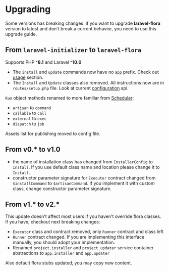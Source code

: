 # Upgrading

Some versions has breaking changes. if you want to upgrade **laravel-flora** version to latest and don't break a current behavior, you need to use this upgrade guide.

## From `laravel-initializer` to `laravel-flora`

Supports PHP **^8.1** and Laravel **^10.0**

- The `install` and `update` commands now have no `app` prefix. Check out [usage](https://github.com/qruto/laravel-flora/README.md#usage) section.
- The `Install` and `Update` classes also removed. All instructions now are in `routes/setup.php` file. 
Look at current [configuration](https://github.com/qruto/laravel-flora/README.md#configuration) api.

`Run` object methods renamed to more familiar from [Scheduler](https://laravel.com/docs/master/scheduling):

- `artisan` to `command`
- `callable` to `call`
- `external` to `exec`
- `dispatch` to `job`

Assets list for publishing moved to config file.

## From v0.* to v1.0

- the name of installation class has changed from `InstallerConfig` to `Install`.
  If you use default class name and location please change it to `Install`.
- constructor parameter signature for `Executor` contract changed from `$installCommand` to `$artisanCommand`. If you implement it with custom class, change constructor parameter signature.

## From v1.* to v2.*

This update doesn't affect most users if you haven't override flora classes. If you have, checkout next breaking changes:

- `Executor` class and contract removed, only `Runner` contract and class left
- `Runner` contract changed. If you are implementing this interface manually, you should adopt your implementation.
- Renamed `project.installer` and `project.updater` service container abstractions to `app.installer` and `app.updater`

Also default flora stubs updated, you may copy new content.
